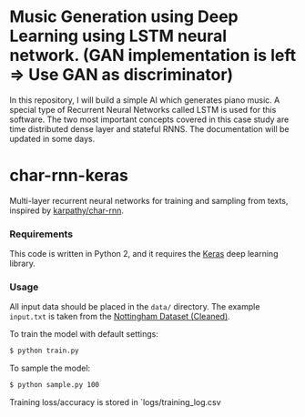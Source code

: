 # Music Generation using Deep Learning using LSTM neural network. (GAN implementation is left => Use GAN as discriminator)

In this repository, I will build a simple AI which generates piano music. A special type of Recurrent Neural Networks called LSTM is used for this software. The two most important concepts covered in this case study are time distributed dense layer and stateful RNNS. The documentation will be updated in some days.


# char-rnn-keras

Multi-layer recurrent neural networks for training and sampling from texts, inspired by [karpathy/char-rnn](https://github.com/karpathy/char-rnn).

### Requirements

This code is written in Python 2, and it requires the [Keras](https://keras.io) deep learning library.

### Usage

All input data should be placed in the `data/` directory. The example `input.txt` is taken from the [Nottingham Dataset (Cleaned)](https://github.com/jukedeck/nottingham-dataset).

To train the model with default settings:
```bash
$ python train.py
```

To sample the model:
```bash
$ python sample.py 100
```

Training loss/accuracy is stored in `logs/training_log.csv
